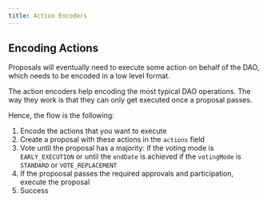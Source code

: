 ```yaml
---
title: Action Encoders
---
```


## Encoding Actions

Proposals will eventually need to execute some action on behalf of the DAO, which needs to be encoded in a low level format.

The action encoders help encoding the most typical DAO operations. The way they work is that they can only get executed once a proposal passes.

Hence, the flow is the following:
1. Encode the actions that you want to execute
2. Create a proposal with these actions in the `actions` field
3. Vote until the proposal has a majority: if the voting mode is `EARLY_EXECUTION` or until the `endDate` is achieved if the `votingMode` is  `STANDARD` or `VOTE_REPLACEMENT`
4. If the propoosal passes the required approvals and participation, execute the proposal
5. Success